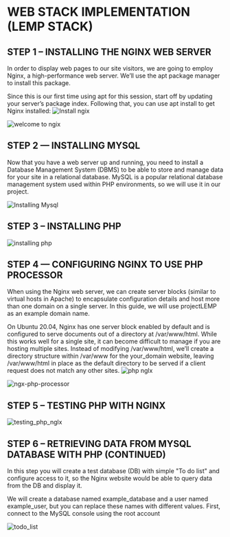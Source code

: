 
# WEB STACK IMPLEMENTATION (LEMP STACK)
## STEP 1 – INSTALLING THE NGINX WEB SERVER
In order to display web pages to our site visitors, we are going to employ Nginx, a high-performance web server. We’ll use the apt package manager to install this package.

Since this is our first time using apt for this session, start off by updating your server’s package index. Following that, you can use apt install to get Nginx installed:
![Install ngix](https://user-images.githubusercontent.com/110794738/187564484-59c60ffd-63e3-4cc5-b11c-22ee1fb1b262.PNG)

![welcome to ngix](https://user-images.githubusercontent.com/110794738/187564655-f82d3a08-63ef-4b70-a4d1-b2ee78e2c760.PNG)

## STEP 2 — INSTALLING MYSQL
Now that you have a web server up and running, you need to install a Database Management System (DBMS) to be able to store and manage data for your site in a relational database. MySQL is a popular relational database management system used within PHP environments, so we will use it in our project.

![Installing Mysql](https://user-images.githubusercontent.com/110794738/187564904-1f75a553-afca-4350-9572-91708a59c28a.PNG)

## STEP 3 – INSTALLING PHP

![installing php](https://user-images.githubusercontent.com/110794738/187565503-491decc1-af4f-4d60-be67-7df8371c860a.PNG)

## STEP 4 — CONFIGURING NGINX TO USE PHP PROCESSOR
When using the Nginx web server, we can create server blocks (similar to virtual hosts in Apache) to encapsulate configuration details and host more than one domain on a single server. In this guide, we will use projectLEMP as an example domain name.

On Ubuntu 20.04, Nginx has one server block enabled by default and is configured to serve documents out of a directory at /var/www/html. While this works well for a single site, it can become difficult to manage if you are hosting multiple sites. Instead of modifying /var/www/html, we’ll create a directory structure within /var/www for the your_domain website, leaving /var/www/html in place as the default directory to be served if a client request does not match any other sites.
![php nglx](https://user-images.githubusercontent.com/110794738/187565945-baa229d5-ab98-4bf7-9411-18375cc37c56.PNG)

![ngx-php-processor](https://user-images.githubusercontent.com/110794738/187566251-2d136c64-00be-452c-b6cf-70036fd03898.PNG)

## STEP 5 – TESTING PHP WITH NGINX

![testing_php_nglx](https://user-images.githubusercontent.com/110794738/187566590-2235bd52-7f30-411c-bf8b-44c1711e8825.PNG)

## STEP 6 – RETRIEVING DATA FROM MYSQL DATABASE WITH PHP (CONTINUED)
In this step you will create a test database (DB) with simple "To do list" and configure access to it, so the Nginx website would be able to query data from the DB and display it.

We will create a database named example_database and a user named example_user, but you can replace these names with different values.
First, connect to the MySQL console using the root account

![todo_list](https://user-images.githubusercontent.com/110794738/187567161-6c00510c-3bbe-4d17-a094-91f452494cf8.PNG)


